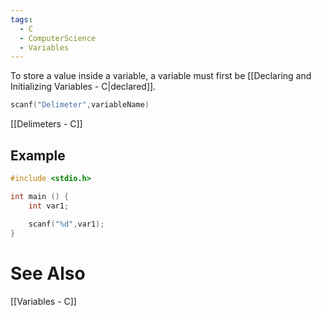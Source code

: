 ```yaml
---
tags:
  - C
  - ComputerScience
  - Variables
---
```

To store a value inside a variable, a variable must first be [[Declaring and Initializing Variables - C|declared]].
``` c
scanf("Delimeter",variableName)
```
[[Delimeters - C]]

## Example
``` c
#include <stdio.h>

int main () {
	int var1;
	
	scanf("%d",var1);
}
```

# See Also
[[Variables - C]]